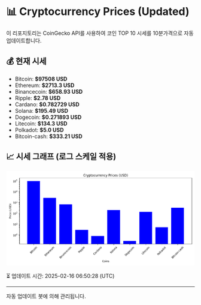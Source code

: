 
# 📊 Cryptocurrency Prices (Updated)

이 리포지토리는 CoinGecko API를 사용하여 코인 TOP 10 시세를 10분가격으로 자동 업데이트합니다.

## 💰 현재 시세
- Bitcoin: **$97508 USD**
- Ethereum: **$2713.3 USD**
- Binancecoin: **$658.93 USD**
- Ripple: **$2.78 USD**
- Cardano: **$0.782729 USD**
- Solana: **$195.49 USD**
- Dogecoin: **$0.271893 USD**
- Litecoin: **$134.3 USD**
- Polkadot: **$5.0 USD**
- Bitcoin-cash: **$333.21 USD**

## 📈 시세 그래프 (로그 스케일 적용)
![Crypto Prices](crypto_prices.png)

⏳ 업데이트 시간: 2025-02-16 06:50:28 (UTC)

---
자동 업데이트 봇에 의해 관리됩니다.
